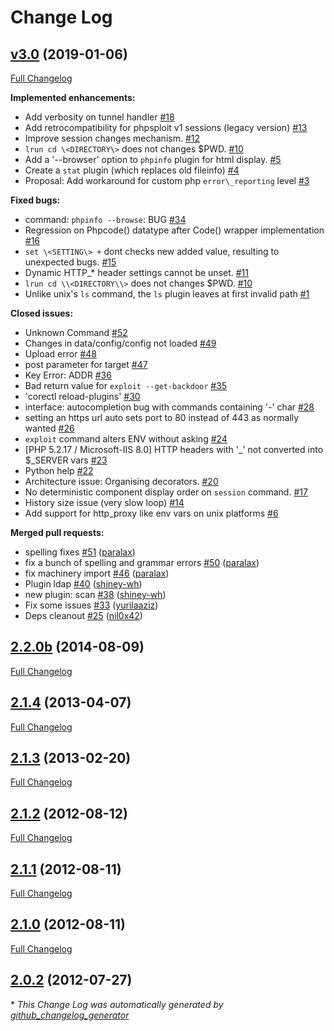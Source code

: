 # Change Log

## [v3.0](https://github.com/nil0x42/phpsploit/tree/v3.0) (2019-01-06)
[Full Changelog](https://github.com/nil0x42/phpsploit/compare/2.2.0b...v3.0)

**Implemented enhancements:**

- Add verbosity on tunnel handler [\#18](https://github.com/nil0x42/phpsploit/issues/18)
- Add retrocompatibility for phpsploit v1 sessions \(legacy version\) [\#13](https://github.com/nil0x42/phpsploit/issues/13)
- Improve session changes mechanism. [\#12](https://github.com/nil0x42/phpsploit/issues/12)
- `lrun cd \<DIRECTORY\>` does not changes $PWD. [\#10](https://github.com/nil0x42/phpsploit/issues/10)
- Add a '--browser' option to `phpinfo` plugin for html display. [\#5](https://github.com/nil0x42/phpsploit/issues/5)
- Create a `stat` plugin \(which replaces old fileinfo\) [\#4](https://github.com/nil0x42/phpsploit/issues/4)
- Proposal: Add workaround for custom php `error\_reporting` level [\#3](https://github.com/nil0x42/phpsploit/issues/3)

**Fixed bugs:**

- command: `phpinfo --browse`: BUG [\#34](https://github.com/nil0x42/phpsploit/issues/34)
- Regression on Phpcode\(\) datatype after Code\(\) wrapper implementation [\#16](https://github.com/nil0x42/phpsploit/issues/16)
- `set \<SETTING\> +` dont checks new added value, resulting to unexpected bugs. [\#15](https://github.com/nil0x42/phpsploit/issues/15)
- Dynamic HTTP\_\* header settings cannot be unset. [\#11](https://github.com/nil0x42/phpsploit/issues/11)
- `lrun cd \\<DIRECTORY\\>` does not changes $PWD. [\#10](https://github.com/nil0x42/phpsploit/issues/10)
- Unlike unix's `ls` command, the `ls` plugin leaves at first invalid path [\#1](https://github.com/nil0x42/phpsploit/issues/1)

**Closed issues:**

- Unknown Command [\#52](https://github.com/nil0x42/phpsploit/issues/52)
- Changes in data/config/config not loaded [\#49](https://github.com/nil0x42/phpsploit/issues/49)
- Upload error [\#48](https://github.com/nil0x42/phpsploit/issues/48)
- post parameter for target [\#47](https://github.com/nil0x42/phpsploit/issues/47)
- Key Error: ADDR [\#36](https://github.com/nil0x42/phpsploit/issues/36)
- Bad return value for `exploit --get-backdoor` [\#35](https://github.com/nil0x42/phpsploit/issues/35)
- 'corectl reload-plugins' [\#30](https://github.com/nil0x42/phpsploit/issues/30)
- interface: autocompletion bug with commands containing '-' char [\#28](https://github.com/nil0x42/phpsploit/issues/28)
- setting an https url auto sets port to 80 instead of 443 as normally wanted [\#26](https://github.com/nil0x42/phpsploit/issues/26)
- `exploit` command alters ENV without asking [\#24](https://github.com/nil0x42/phpsploit/issues/24)
- \[PHP 5.2.17 / Microsoft-IIS 8.0\] HTTP headers with '\_' not converted into $\_SERVER vars [\#23](https://github.com/nil0x42/phpsploit/issues/23)
- Python help [\#22](https://github.com/nil0x42/phpsploit/issues/22)
- Architecture issue: Organising decorators. [\#20](https://github.com/nil0x42/phpsploit/issues/20)
- No deterministic component display order on `session` command. [\#17](https://github.com/nil0x42/phpsploit/issues/17)
- History size issue \(very slow loop\) [\#14](https://github.com/nil0x42/phpsploit/issues/14)
- Add support for http\_proxy like env vars on unix platforms [\#6](https://github.com/nil0x42/phpsploit/issues/6)

**Merged pull requests:**

- spelling fixes [\#51](https://github.com/nil0x42/phpsploit/pull/51) ([paralax](https://github.com/paralax))
- fix a bunch of spelling and grammar errors [\#50](https://github.com/nil0x42/phpsploit/pull/50) ([paralax](https://github.com/paralax))
- fix machinery import [\#46](https://github.com/nil0x42/phpsploit/pull/46) ([paralax](https://github.com/paralax))
- Plugin ldap [\#40](https://github.com/nil0x42/phpsploit/pull/40) ([shiney-wh](https://github.com/shiney-wh))
- new plugin: scan [\#38](https://github.com/nil0x42/phpsploit/pull/38) ([shiney-wh](https://github.com/shiney-wh))
- Fix some issues  [\#33](https://github.com/nil0x42/phpsploit/pull/33) ([yurilaaziz](https://github.com/yurilaaziz))
- Deps cleanout [\#25](https://github.com/nil0x42/phpsploit/pull/25) ([nil0x42](https://github.com/nil0x42))

## [2.2.0b](https://github.com/nil0x42/phpsploit/tree/2.2.0b) (2014-08-09)
[Full Changelog](https://github.com/nil0x42/phpsploit/compare/2.1.4...2.2.0b)

## [2.1.4](https://github.com/nil0x42/phpsploit/tree/2.1.4) (2013-04-07)
[Full Changelog](https://github.com/nil0x42/phpsploit/compare/2.1.3...2.1.4)

## [2.1.3](https://github.com/nil0x42/phpsploit/tree/2.1.3) (2013-02-20)
[Full Changelog](https://github.com/nil0x42/phpsploit/compare/2.1.2...2.1.3)

## [2.1.2](https://github.com/nil0x42/phpsploit/tree/2.1.2) (2012-08-12)
[Full Changelog](https://github.com/nil0x42/phpsploit/compare/2.1.1...2.1.2)

## [2.1.1](https://github.com/nil0x42/phpsploit/tree/2.1.1) (2012-08-11)
[Full Changelog](https://github.com/nil0x42/phpsploit/compare/2.1.0...2.1.1)

## [2.1.0](https://github.com/nil0x42/phpsploit/tree/2.1.0) (2012-08-11)
[Full Changelog](https://github.com/nil0x42/phpsploit/compare/2.0.2...2.1.0)

## [2.0.2](https://github.com/nil0x42/phpsploit/tree/2.0.2) (2012-07-27)


\* *This Change Log was automatically generated by [github_changelog_generator](https://github.com/skywinder/Github-Changelog-Generator)*